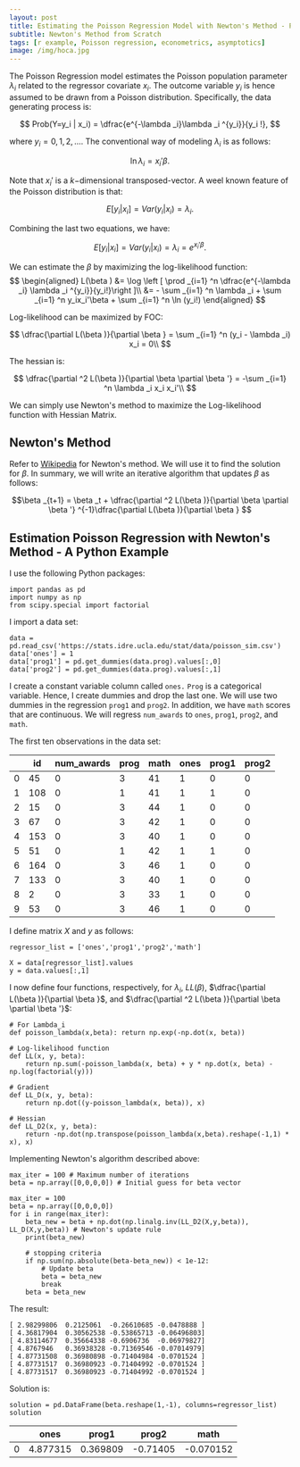 ```yaml
---
layout: post
title: Estimating the Poisson Regression Model with Newton's Method - Python Example
subtitle: Newton's Method from Scratch
tags: [r example, Poisson regression, econometrics, asymptotics]
image: /img/hoca.jpg
---
```


The Poisson Regression model estimates the Poisson population parameter $\lambda _i$ related to the regressor covariate $x_i$. The outcome variable $y_i$ is hence assumed to be drawn from a Poisson distribution. Specifically, the data generating process is:

$$ Prob(Y=y_i | x_i) = \dfrac{e^{-\lambda _i}\lambda _i ^{y_i}}{y_i !}, $$

where $y_i = 0,1,2,...$. The conventional way of modeling $\lambda _i$ is as follows:

$$ \ln \lambda _i = x_i '\beta .$$ 

Note that $x_i'$ is a $k-$dimensional transposed-vector. A weel known feature of the Poisson distribution is that:

$$ E[y_i|x_i] = Var(y_i|x_i) = \lambda _i .$$

Combining the last two equations, we have:

$$ E[y_i|x_i] = Var(y_i|x_i) = \lambda _i = e^{x_i ' \beta }.$$

We can estimate the $\beta$ by maximizing the log-likelihood function:
$$
    \begin{aligned}
        L(\beta ) &= \log \left [ \prod _{i=1} ^n \dfrac{e^{-\lambda _i} \lambda _i ^{y_i}}{y_i!}\right ]\\
        &= - \sum _{i=1} ^n \lambda _i + \sum _{i=1} ^n y_ix_i'\beta + \sum _{i=1} ^n \ln (y_i!)
    \end{aligned}
$$

Log-likelihood can be maximized by FOC:

$$
\dfrac{\partial L(\beta )}{\partial \beta } = \sum _{i=1} ^n (y_i - \lambda _i) x_i = 0\\
$$

The hessian is:

$$
\dfrac{\partial ^2 L(\beta )}{\partial \beta \partial \beta '} = -\sum _{i=1} ^n \lambda _i x_i x_i'\\
$$

We can simply use Newton's method to maximize the Log-likelihood function with Hessian Matrix. 

## Newton's Method

Refer to [Wikipedia](https://en.wikipedia.org/wiki/Newton%27s_method_in_optimization) for Newton's method. We will use it to find the solution for $\beta$. In summary, we will write an iterative algorithm that updates $\beta$ as follows:

$$\beta _{t+1} = \beta _t + \dfrac{\partial ^2 L(\beta )}{\partial \beta \partial \beta '} ^{-1}\dfrac{\partial L(\beta )}{\partial \beta } $$

## Estimation Poisson Regression with Newton's Method - A Python Example

I use the following Python packages:

```{Python}
import pandas as pd
import numpy as np
from scipy.special import factorial
```

I import a data set:

```{Python}
data = pd.read_csv('https://stats.idre.ucla.edu/stat/data/poisson_sim.csv')
data['ones'] = 1
data['prog1'] = pd.get_dummies(data.prog).values[:,0]
data['prog2'] = pd.get_dummies(data.prog).values[:,1]
```

I create a constant variable column called `ones.` `Prog` is a categorical variable. Hence, I create dummies and drop the last one. We will use two dummies in the regression `prog1` and `prog2`. In addition, we have `math` scores that are continuous. We will regress `num_awards` to `ones`, `prog1`, `prog2`, and `math`. 

The first ten observations in the data set:

||    id | num_awards|  prog|  math  |ones|  prog1|  prog2|
|--|    ------ | ----|  --|  --  |--|  --|  --|
|0  | 45 |          0   |  3|    41  |   1|      0      |0|
|1  |108  |         0   |  1  |  41  |   1   |   1    |  0|
|2  | 15   |        0   |  3  |  44  |   1  |    0   |   0|
|3  | 67    |       0   |  3  |  42  |   1  |    0    |  0|
|4  |153     |      0   |  3  |  40  |   1    |  0   |   0|
|5  | 51      |     0   |  1  |  42  |   1   |   1    |  0|
|6  |164      |     0   |  3  |  46  |   1 |     0   |   0|
|7  |133      |     0  |   3  |  40  |   1  |    0   |   0|
|8 |   2       |    0 |    3  |  33 |    1  |    0   |   0|
|9|   53       |    0|     3  |  46|     1   |   0   |   0|

I define matrix $X$ and $y$ as follows:

```{Python}
regressor_list = ['ones','prog1','prog2','math']

X = data[regressor_list].values
y = data.values[:,1]
```

I now define four functions, respectively, for $\lambda _i$, $LL(\beta)$, $\dfrac{\partial L(\beta )}{\partial \beta }$, and $\dfrac{\partial ^2 L(\beta )}{\partial \beta \partial \beta '}$:

```{Python}
# For Lambda_i
def poisson_lambda(x,beta): return np.exp(-np.dot(x, beta))

# Log-likelihood function
def LL(x, y, beta): 
    return np.sum(-poisson_lambda(x, beta) + y * np.dot(x, beta) - np.log(factorial(y)))

# Gradient
def LL_D(x, y, beta):
    return np.dot((y-poisson_lambda(x, beta)), x)

# Hessian 
def LL_D2(x, y, beta):
    return -np.dot(np.transpose(poisson_lambda(x,beta).reshape(-1,1) * x), x)
```
Implementing Newton's algorithm described above:

```{Python}
max_iter = 100 # Maximum number of iterations
beta = np.array([0,0,0,0]) # Initial guess for beta vector

max_iter = 100
beta = np.array([0,0,0,0])
for i in range(max_iter):
    beta_new = beta + np.dot(np.linalg.inv(LL_D2(X,y,beta)), LL_D(X,y,beta)) # Newton's update rule
    print(beta_new)

    # stopping criteria
    if np.sum(np.absolute(beta-beta_new)) < 1e-12:
        # Update beta
        beta = beta_new
        break
    beta = beta_new
```

The result:

```
[ 2.98299806  0.2125061  -0.26610685 -0.0478888 ]
[ 4.36817904  0.30562538 -0.53865713 -0.06496803]
[ 4.83114677  0.35664338 -0.6906736  -0.06979827]
[ 4.8767946   0.36938328 -0.71369546 -0.07014979]
[ 4.87731508  0.36980898 -0.71404984 -0.0701524 ]
[ 4.87731517  0.36980923 -0.71404992 -0.0701524 ]
[ 4.87731517  0.36980923 -0.71404992 -0.0701524 ]
```

Solution is:

```{Python}
solution = pd.DataFrame(beta.reshape(1,-1), columns=regressor_list)
solution
```
|       |ones    | prog1   | prog2   |   math|
| -- | -- | -- | -- | -- |
|0 | 4.877315|  0.369809| -0.71405| -0.070152|
